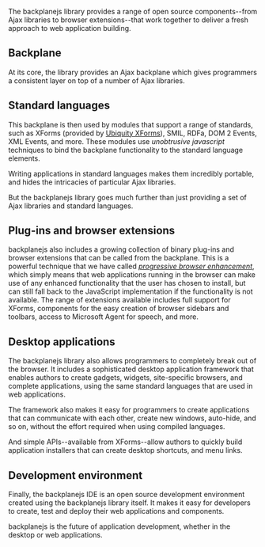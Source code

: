The backplanejs library provides a range of open source components--from Ajax libraries to browser extensions--that work together to deliver a fresh approach to web application building.

## Backplane ##
At its core, the library provides an Ajax backplane which gives programmers a consistent layer on top of a number of Ajax libraries.

## Standard languages ##
This backplane is then used by modules that support a range of standards, such as XForms (provided by [Ubiquity XForms](http://code.google.com/p/ubiquity-xforms)), SMIL, RDFa, DOM 2 Events, XML Events, and more. These modules use _unobtrusive javascript_ techniques to bind the backplane functionality to the standard language elements.

Writing applications in standard languages makes them incredibly portable, and hides the intricacies of particular Ajax libraries.

But the backplanejs library goes much further than just providing a set of Ajax libraries and standard languages.

## Plug-ins and browser extensions ##
backplanejs also includes a growing collection of binary plug-ins and browser extensions that can be called from the backplane. This is a powerful technique that we have called _[progressive browser enhancement](http://webBackplane.com/thought/pbe)_, which simply means that web applications running in the browser can make use of any enhanced functionality that the user has chosen to install, but can still fall back to the JavaScript implementation if the functionality is not available. The range of extensions available includes full support for XForms, components for the easy creation of browser sidebars and toolbars, access to Microsoft Agent for speech, and more.

## Desktop applications ##
The backplanejs library also allows programmers to completely break out of the browser. It includes a sophisticated desktop application framework that enables authors to create gadgets, widgets, site-specific browsers, and complete applications, using the same standard languages that are used in web applications.

The framework also makes it easy for programmers to create applications that can communicate with each other, create new windows, auto-hide, and so on, without the effort required when using compiled languages.

And simple APIs--available from XForms--allow authors to quickly build application installers that can create desktop shortcuts, and menu links.

## Development environment ##
Finally, the backplanejs IDE is an open source development environment created using the backplanejs library itself. It makes it easy for developers to create, test and deploy their web applications and components.

backplanejs is the future of application development, whether in the desktop or web applications.